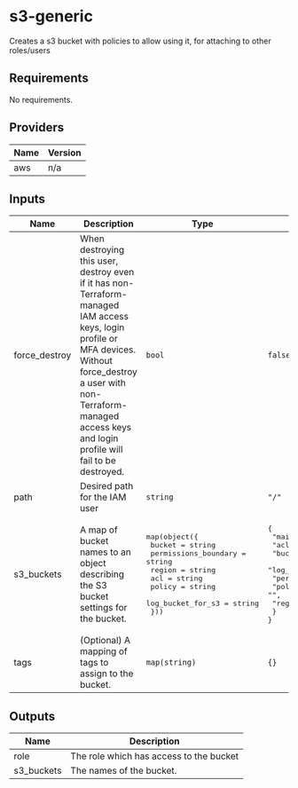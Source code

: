 # s3-generic

Creates a s3 bucket with policies to allow using it, for attaching to other roles/users

## Requirements

No requirements.

## Providers

| Name | Version |
|------|---------|
| aws | n/a |

## Inputs

| Name | Description | Type | Default | Required |
|------|-------------|------|---------|:--------:|
| force\_destroy | When destroying this user, destroy even if it has non-Terraform-managed IAM access keys, login profile or MFA devices. Without force\_destroy a user with non-Terraform-managed access keys and login profile will fail to be destroyed. | `bool` | `false` | no |
| path | Desired path for the IAM user | `string` | `"/"` | no |
| s3\_buckets | A map of bucket names to an object describing the S3 bucket settings for the bucket. | <pre>map(object({<br>    bucket               = string<br>    permissions_boundary = string<br>    region               = string<br>    acl                  = string<br>    policy               = string<br>    log_bucket_for_s3    = string<br>  }))</pre> | <pre>{<br>  "main": {<br>    "acl": "private",<br>    "bucket": "",<br>    "log_bucket_for_s3": "",<br>    "permissions_boundary": "",<br>    "policy": "",<br>    "region": "ap-southeast-1"<br>  }<br>}</pre> | no |
| tags | (Optional) A mapping of tags to assign to the bucket. | `map(string)` | `{}` | no |

## Outputs

| Name | Description |
|------|-------------|
| role | The role which has access to the bucket |
| s3\_buckets | The names of the bucket. |

